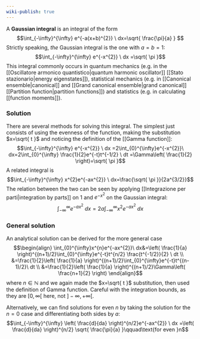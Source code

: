 ```yaml
---
wiki-publish: true
---
```

A **Gaussian integral** is an integral of the form
$$\int_{-\infty}^{\infty} e^{-a(x+b)^{2}} \ dx=\sqrt{ \frac{\pi}{a} } $$
Strictly speaking, *the* Gaussian integral is the one with $a=b=1$:
$$\int_{-\infty}^{\infty} e^{-x^{2}} \ dx =\sqrt{ \pi }$$
This integral commonly occurs in quantum mechanics (e.g. in the [[Oscillatore armonico quantistico|quantum harmonic oscillator]] [[Stato stazionario|energy eigenstates]]), statistical mechanics (e.g. in [[Canonical ensemble|canonical]] and [[Grand canonical ensemble|grand canonical]] [[Partition function|partition functions]]) and statistics (e.g. in calculating [[function moments]]).
### Solution
There are several methods for solving this integral. The simplest just consists of using the evenness of the function, making the substitution $x=\sqrt{ t }$ and noticing the definition of the [[Gamma function]]:
$$\int_{-\infty}^{\infty} e^{-x^{2}} \ dx =2\int_{0}^{\infty}e^{-x^{2}}\ dx=2\int_{0}^{\infty} \frac{1}{2}e^{-t}t^{-1/2} \ dt =\Gamma\left( \frac{1}{2} \right)=\sqrt{ \pi }$$
A related integral is
$$\int_{-\infty}^{\infty} x^{2}e^{-ax^{2}} \ dx=\frac{\sqrt{ \pi }}{2a^{3/2}}$$
The relation between the two can be seen by applying [[Integrazione per parti|integration by parts]] on $1$ and $e^{-x^{2}}$ on the Gaussian integral:
$$\int_{-\infty}^{\infty} e^{-ax^{2}} \ dx=2a\int_{-\infty}^{\infty} x^{2}e^{-ax^{2}} \ dx$$
### General solution
An analytical solution can be derived for the more general case
$$\begin{align}
\int_{0}^{\infty}x^{n}e^{-ax^{2}}\ dx&=\left( \frac{1}{a} \right)^{(n+1)/2}\int_{0}^{\infty}e^{-t}t^{n/2} \frac{t^{-1/2}}{2} \ dt \\
&=\frac{1}{2}\left( \frac{1}{a} \right)^{(n+1)/2}\int_{0}^{\infty}e^{-t}t^{(n-1)/2}\ dt \\
&=\frac{1}{2}\left( \frac{1}{a} \right)^{(n+1)/2}\Gamma\left( \frac{n+1}{2} \right)
\end{align}$$
where $n\in \mathbb{N}$ and we again made the $x=\sqrt{ t }$ substitution, then used the definition of Gamma function. Careful with the integration bounds, as they are $[0,\infty[$ here, not $]-\infty,+\infty[$.

Alternatively, we can find solutions for even $n$ by taking the solution for the $n=0$ case and differentiating both sides by $a$:
$$\int_{-\infty}^{\infty} \left( \frac{d}{da} \right)^{n/2}e^{-ax^{2}} \ dx =\left( \frac{d}{da} \right)^{n/2} \sqrt{ \frac{\pi}{a} }\qquad\text{for even }n$$
